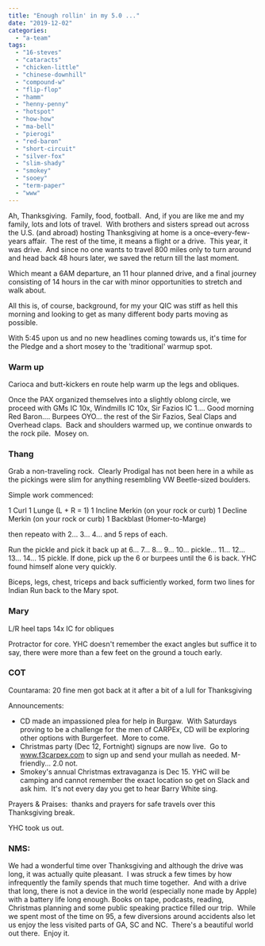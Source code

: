 ```yaml
---
title: "Enough rollin' in my 5.0 ..."
date: "2019-12-02"
categories: 
  - "a-team"
tags: 
  - "16-steves"
  - "cataracts"
  - "chicken-little"
  - "chinese-downhill"
  - "compound-w"
  - "flip-flop"
  - "hamm"
  - "henny-penny"
  - "hotspot"
  - "how-how"
  - "ma-bell"
  - "pierogi"
  - "red-baron"
  - "short-circuit"
  - "silver-fox"
  - "slim-shady"
  - "smokey"
  - "sooey"
  - "term-paper"
  - "www"
---
```


Ah, Thanksgiving.  Family, food, football.  And, if you are like me and my family, lots and lots of travel.  With brothers and sisters spread out across the U.S. (and abroad) hosting Thanksgiving at home is a once-every-few-years affair.  The rest of the time, it means a flight or a drive.  This year, it was drive.  And since no one wants to travel 800 miles only to turn around and head back 48 hours later, we saved the return till the last moment.

Which meant a 6AM departure, an 11 hour planned drive, and a final journey consisting of 14 hours in the car with minor opportunities to stretch and walk about.

All this is, of course, background, for my your QIC was stiff as hell this morning and looking to get as many different body parts moving as possible.

With 5:45 upon us and no new headlines coming towards us, it's time for the Pledge and a short mosey to the 'traditional' warmup spot.

### Warm up

Carioca and butt-kickers en route help warm up the legs and obliques.

Once the PAX organized themselves into a slightly oblong circle, we proceed with GMs IC 10x, Windmills IC 10x, Sir Fazios IC 1.... Good morning Red Baron.... Burpees OYO... the rest of the Sir Fazios, Seal Claps and Overhead claps.  Back and shoulders warmed up, we continue onwards to the rock pile.  Mosey on.

### Thang

Grab a non-traveling rock.  Clearly Prodigal has not been here in a while as the pickings were slim for anything resembling VW Beetle-sized boulders.

Simple work commenced:

1 Curl 1 Lunge (L + R = 1) 1 Incline Merkin (on your rock or curb) 1 Decline Merkin (on your rock or curb) 1 Backblast (Homer-to-Marge)

then repeato with 2... 3... 4... and 5 reps of each.

Run the pickle and pick it back up at 6... 7... 8... 9... 10... pickle... 11... 12... 13... 14... 15 pickle. If done, pick up the 6 or burpees until the 6 is back. YHC found himself alone very quickly.

Biceps, legs, chest, triceps and back sufficiently worked, form two lines for Indian Run back to the Mary spot.

### Mary

L/R heel taps 14x IC for obliques

Protractor for core. YHC doesn't remember the exact angles but suffice it to say, there were more than a few feet on the ground a touch early.

### COT

Countarama: 20 fine men got back at it after a bit of a lull for Thanksgiving

Announcements:

- CD made an impassioned plea for help in Burgaw.  With Saturdays proving to be a challenge for the men of CARPEx, CD will be exploring other options with Burgerfeet.  More to come.
- Christmas party (Dec 12, Fortnight) signups are now live.  Go to www.f3carpex.com to sign up and send your mullah as needed. M-friendly... 2.0 not.
- Smokey's annual Christmas extravaganza is Dec 15. YHC will be camping and cannot remember the exact location so get on Slack and ask him.  It's not every day you get to hear Barry White sing.

Prayers & Praises:  thanks and prayers for safe travels over this Thanksgiving break.

YHC took us out.

### NMS:

We had a wonderful time over Thanksgiving and although the drive was long, it was actually quite pleasant.  I was struck a few times by how infrequently the family spends that much time together.  And with a drive that long, there is not a device in the world (especially none made by Apple) with a battery life long enough. Books on tape, podcasts, reading, Christmas planning and some public speaking practice filled our trip.  While we spent most of the time on 95, a few diversions around accidents also let us enjoy the less visited parts of GA, SC and NC.  There's a beautiful world out there.  Enjoy it.
